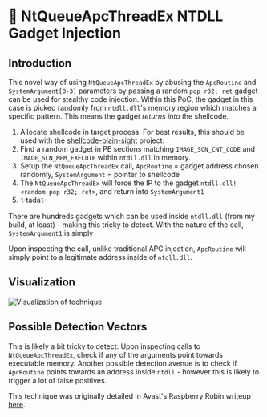 # 🧪 NtQueueApcThreadEx NTDLL Gadget Injection
## Introduction
This novel way of using `NtQueueApcThreadEx` by abusing the `ApcRoutine` and `SystemArgument[0-3]` parameters by passing a random `pop r32; ret` gadget can be used for stealthy code injection. Within this PoC, the gadget in this case is picked randomly from `ntdll.dll`'s memory region which matches a specific pattern. This means the gadget _returns into_ the shellcode.

1. Allocate shellcode in target process. For best results, this should be used with the [shellcode-plain-sight](https://github.com/LloydLabs/shellcode-plain-sight) project.
2. Find a random gadget in PE sections matching `IMAGE_SCN_CNT_CODE` and `IMAGE_SCN_MEM_EXECUTE` within `ntdll.dll` in memory.
3. Setup the `NtQueueApcThreadEx` call, `ApcRoutine` = gadget address chosen randomly, `SystemArgument` = pointer to shellcode
4. The `NtQueueApcThreadEx` will force the IP to the gadget `ntdll.dll!<random pop r32; ret>`, and return into `SystemArgument1`
5. ✨tada✨

There are hundreds gadgets which can be used inside `ntdll.dll` (from my build, at least) - making this tricky to detect. With the nature of the call, `SystemArgument1` is simply

Upon inspecting the call, unlike traditional APC injection, `ApcRoutine` will simply point to a legitimate address inside of `ntdll.dll`.

## Visualization

![Visualization of technique](https://i.imgur.com/IplH88H.jpeg)

## Possible Detection Vectors
This is likely a bit tricky to detect. Upon inspecting calls to `NtQueueApcThreadEx`, check if any of the arguments point towards executable memory. Another possible detection avenue is to check if `ApcRoutine` points towards an address inside `ntdll` - however this is likely to trigger a lot of false positives.

This technique was originally detailed in Avast's Raspberry Robin writeup [here](https://decoded.avast.io/janvojtesek/raspberry-robins-roshtyak-a-little-lesson-in-trickery/).